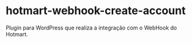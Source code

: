 # hotmart-webhook-create-account
Plugin para WordPress  que realiza a integração com o WebHook do Hotmart.